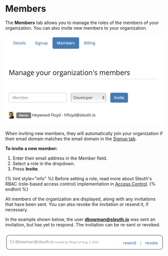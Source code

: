 # Members

The **Members** tab allows you to manage the roles of the members of your organization. You can also invite new members to your organization. 

![Additional members can be invited here. Heywood Floyd is the Owner of the organization.](../../.gitbook/assets/organization-members.png)

When inviting new members, they will automatically join your organization if their email domain matches the email domain in the [Signup tab](signup.md). 

**To invite a new member:** 

1. Enter their email address in the Member field. 
2. Select a role in the dropdown. 
3. Press **Invite**. 

{% hint style="info" %}
Before setting a role, read more about Sleuth's RBAC \(role-based access control\) implementation in [Access Control](../../access-control.md). 
{% endhint %}

All members of the organization are displayed, along with any invitations that have been sent. You can also revoke the invitation or resend it, if necessary. 

In the example shown below, the user **dbowman@sleuth.io** was sent an invitation, but has yet to respond. The invitation can be re-sent or revoked. 

![User dbowman@sleuth.io has been invited to the organization.](../../.gitbook/assets/members-invitation%20%281%29.png)

